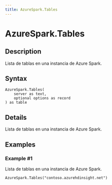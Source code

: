 ```yaml
---
title: AzureSpark.Tables
---
```


# AzureSpark.Tables


## Description

Lista de tablas en una instancia de Azure Spark.


## Syntax

```powerquery
AzureSpark.Tables(
    server as text,
    optional options as record
) as table
```


## Details

Lista de tablas en una instancia de Azure Spark.


## Examples

### Example #1 
Lista de tablas en una instancia de Azure Spark.
```powerquery
AzureSpark.Tables("contoso.azurehdinsight.net")
```



